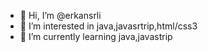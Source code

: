 - 👋 Hi, I’m @erkansrli
- 👀 I’m interested in java,javasrtrip,html/css3 
- 🌱 I’m currently learning java,javastrip


<!---
erkansrli/erkansrli is a ✨ special ✨ repository because its `README.md` (this file) appears on your GitHub profile.
You can click the Preview link to take a look at your changes.
--->
